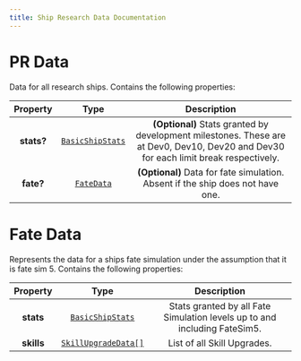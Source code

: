 ```yaml
---
title: Ship Research Data Documentation
---
```


# PR Data

Data for all research ships. Contains the following properties:

|  Property  |                      Type                       |                                                             Description                                                              |
| :--------: | :---------------------------------------------: | :----------------------------------------------------------------------------------------------------------------------------------: |
| **stats?** | [`BasicShipStats`](./index.md#basic-ship-stats) | **(Optional)** Stats granted by development milestones. These are at Dev0, Dev10, Dev20 and Dev30 for each limit break respectively. |
| **fate?**  |            [`FateData`](#fate-data)             |                            **(Optional)** Data for fate simulation. Absent if the ship does not have one.                            |

# Fate Data

Represents the data for a ships fate simulation under the assumption that it is fate sim 5. Contains
the following properties:

|  Property  |                          Type                           |                                Description                                |
| :--------: | :-----------------------------------------------------: | :-----------------------------------------------------------------------: |
| **stats**  |     [`BasicShipStats`](./index.md#basic-ship-stats)     | Stats granted by all Fate Simulation levels up to and including FateSim5. |
| **skills** | [`SkillUpgradeData[]`](../common.md#skill-upgrade-data) |                        List of all Skill Upgrades.                        |
